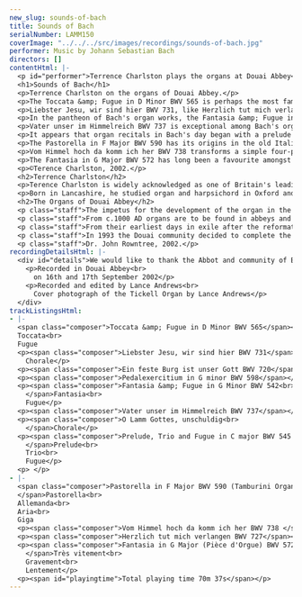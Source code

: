 ```yaml
---
new_slug: sounds-of-bach
title: Sounds of Bach
serialNumber: LAMM150
coverImage: "../../../src/images/recordings/sounds-of-bach.jpg"
performer: Music by Johann Sebastian Bach
directors: []
contentHtml: |-
  <p id="performer">Terrence Charlston plays the organs at Douai Abbey</p>
  <h1>Sounds of Bach</h1>
  <p>Terrence Charlston on the organs of Douai Abbey.</p>
  <p>The Toccata &amp; Fugue in D Minor BWV 565 is perhaps the most famous work in the entire organ repertoire. Hated and loved equally amongst organists, doubts have been cast over its original form (was it originally for solo violin?) and, inevitably, its parentage. Not surprisingly, it has assumed a life of its own and made its film debut in the 1940s courtesy of Walt Disney. On the concert platform it can be heard in every conceivable performance style: from solo violin (Andrew Manze and Maxim Vengarov, for example) to free bass accordion and through legion arrangements by artists as diverse as Busoni and Stokowsky. One of Bach's earliest works, it is written in three, contrasting sections. The famous opening toccata is followed by a lengthy spiel-fugue and concluding recitativo which returns to the improvisatory spirit of the opening passaggio. BWV 565 is particularly well suited to the Tickell organ and the clear but generous acoustics of Douai Abbey.</p>
  <p>Liebster Jesu, wir sind hier BWV 731, like Herzlich tut mich verlangen, sets the chorale melody in the right hand with written-out ornamentation and figuration as if newly created. I append a simple version of the chorale based on BWV 702ii which represents the chorale tune in simpler form. Ein feste Burg ist unser Gott BWV 720 is also an early work, probably written for the inauguration of the Mulhausen organ, and in several sources it is transmitted with registration instructions. The youthful treatment of the melody, closely following the sentiments of Luther's famous chorale text, is well suited to the colourful registrations deployed over three manuals.</p>
  <p>In the pantheon of Bach's organ works, the Fantasia &amp; Fugue in G Minor BWV 542 stands in the place of honour. Also a youthful work, BWV 542 is traditionally associated with Bach's visit to Hamburg, where he (unsuccessfully) auditioned for the aged Reincken's organist post (a job which also included the hand of his daughter in marriage!) The sheer scope of both movements and the unprecedented length and difficulty of the fugue would have impressed any examination panel, but one wonders at the reception of the Fantasia's fearless use of chromaticism and reckless modulation scheme, which challenge the contemporary view of how an organ piece should sound and behave. The brilliant fugue subject is a quotation from Reincken's Hortus Musicus collection of Trio Sonatas: a homage to the master and a gauntlet to Bach's contemporaries. Copies of the fugue describe it as "the very best pedal piece by Bach". I preface this performance with the Pedalexercitium in G minor BWV 598, an incomplete fragment which may be a written-down extemporisation in the North German pedal-solo style, such as Bach may have demonstrated during his various trials for employment as an organist.</p>
  <p>Vater unser im Himmelreich BWV 737 is exceptional among Bach's organ chorales for its motet-like texture much favoured by Scheidt and his followers. The equality of the part-writing and the lack of a distinct pedal character in the bass suggest this is for manuals alone. It is attributed to Bach by Walter. The paired settings of O Lamm Gottes, unschuldig are close to the chorale styles of Walter and Böhm. Also attributed to Bach by Walter, they are traditionally opera dubia (hence the lack of BWV number) but recently (1961) made it back into the canon of the organ works in the New Bach Edition (NBA).</p>
  <p>It appears that organ recitals in Bach's day began with a prelude and ended with a fugue, and the pieces in between would be chosen to display the player's skill in choosing stops (for which Bach was renowned.) Today's familiar pairing of Preludes and Fugues was not always so hard and fast and several of the major works have a slow movement separating the first movement from its fugue. The Prelude and Fugue in C major BWV 545 is a case in point as it appears in one source with the Trio BWV 529 sandwiched as a central movement. The trio is better known as a slow movement in the organ Trio Sonatas, Bach's present to his favourite son, Wilhelm Friedemann. The Prelude underwent several revisions, and it is unclear if the first 3 bars and last 4 bars were part of the original. The Fugue is a splendid example of a ricercar-type of fugue in which its numerous thematic elements are combined in new and ever expanding permutations.</p>
  <p>The Pastorella in F Major BWV 590 has its origins in the old Italian tradition that the shepherds descended from heaven to Rome playing music on Christmas night. Frescobaldi, Zipoli and Pasquini, amongst others wrote gently rocking pieces in compound time which featured a drone note in the pedals to imitate the shepherds bagpipes. Bach's piece is wrought as a suite of four movements. The first is the Pastorella proper, the remaining three are for manuals alone, an allemande, a c minor aria in expressive style and a gigue-fugue in 3 parts, with uncanny similarities to the finale of the third Brandenburg Concerto.</p>
  <p>Vom Himmel hoch da komm ich her BWV 738 transforms a simple four-part harmonisation into a continuous 12/8 semiquaver texture. The running figures, typical of many Christmas chorales, are symbolic of angels and bells. The setting of the celebrated Herzlich tut mich verlangen BWV 727 is found in the same source as O Lamm Gottes, unschuldig (this time in a later hand). As a meditation on death, the chorale is featured four times in the St.Matthew Passion. The organ setting intensifies its melancholic atmosphere by the choice of key and the conspicuous pathos of the figura suspirans.</p>
  <p>The Fantasia in G Major BWV 572 has long been a favourite amongst church organists and the magnificent counterpoint of the five part central section is profoundly uplifting. In contrast to it, the opening section eschews polyphony in favour of brilliant passagework for the hands alone. The final section adds a descending chromatic pedal scale to the kaleidoscopic harmonies of the manual part. The title Pièce d'Orgue was adopted by Kenneth Gilbert and the editors of the New Bach Edition (NBA) as a more appropriate reflection of the Frenchified ornamentation and tempo indications in certain sources of BWV 572. I have chosen to play this tour-de-force using the typical French Classical registrations of the plein and grand jeux.</p>
  <p>©Terence Charlston, 2002.</p>
  <h2>Terrence Charlston</h2>
  <p>Terence Charlston is widely acknowledged as one of Britain's leading Early Keyboard players. He has given concerts all over the world and has appeared on over 40 commercial CDs on harpsichord, organ, virginals, clavichord and fortepiano. For the National Trust, he has recorded all the playable keyboard instruments of the Fenton House Collection in Hampstead, London. His solo harpsichord recordings of Bach and Couperin for the Deux-Elles label have been greeted with critical acclaim. Since 1995 he has been a member of the ensemble London Baroque. He teaches at the Royal Academy of Music and has given master classes in Germany, USA and Mexico.</p>
  <p>Born in Lancashire, he studied organ and harpsichord in Oxford and London, and was organ scholar at Keble College and Westminster Cathedral. He began his long association with Douai Abbey while he was Assistant Director of Music at Bradfield College. He has given many concerts at the Abbey including the last recital on the old Rushworth organ, which was dismantled when the Abbey was completed and the inaugural recital on the new Tickell Organ in 1994.</p>
  <h2>The Organs of Douai Abbey</h2>
  <p class="staff">The impetus for the development of the organ in the western Christian world came essentially from Benedictine monasteries. By AD 1000 the Benedictines had produced the biggest set of musical innovations known to music history; a repertory of chant, a practical theory of music and musical styles, musical notation and music drama. Benedictine technological advance was also to be found in architecture and engineering. The organ was a musical and technological salute to the maker of all things. The rows of pipes housed in a case symbolised the heavenly choirs of the house of heaven, the air flowing through the pipes the breath of the Spirit. From Greece and Byzantium, via the Christian court of Charlemagne the organ came to Anglo-Saxon England. In the 10th century St. Dunstan made an organ for Glastonbury Abbey and gave one to Malmesbury Abbey. At Abingdon, Aethelwold made an organ and at the royal Benedictine Abbey of Winchester Wulfstan, the Cantor, gave a detailed account of the organ in c.990, at which two monks of harmonious spirit sat together to play the organ, which was blown by 70 men dripping with much sweat.</p>
  <p class="staff">From c.1000 AD organs are to be found in abbeys and other important churches throughout Europe. The oldest extant organ, now in Sion Conventual Church, in Switzerland, was originally from the nearby Abbey of Abondance. By the 18th century the organs of Abbeys such as St. Gall, Ottobeuron and Weingarten were tributes to monastic musical and technological development. Between 1766 and 1770 the most significant organ treatise ever written, the four volume L’Art du Facteur d’orgues, was written by a French Benedictine monk, Dom Bédos. The connection between the Benedictines and the organ is not surprising - the organ is both a symbolic and practical instrument with which to give praise to God: the praise of God, the liturgy, being central to Benedictine life and spirituality.</p>
  <p class="staff">From their earliest days in exile after the reformation the Douai monks had organs in their monastery in Paris, the buildings of which are now the Schola Cantorum renowned for the training of many famous French musicians. In 1771 the Douai monks ordered an organ from France’s most famous organ-builder, F-H Cliquot. The Cliquot organ was finished in 1773 and was tried by Messrs. Couperin and Charpentier, and several organists in Paris and was found to be an exceedingly good one. Later, after leaving Paris at the Revolution, the monks had an organ in their church at Douai, possibly by Bishop or Cartier. After leaving France for Woolhampton, the monks first had an organ by Bevington and, after the building of the first stage of the Abbey Church in 1933 at Woolhampton, they installed an organ in 1938 by Rushworth &amp; Dreaper, with Harold Darke as consultant, which was added to in 1947 and 1953. In 1979, in conjunction with a re-ordering of the church, a one-manual Italian organ was installed by Tamburini. The consultant was Dr. John Rowntree.</p>
  <p class="staff">In 1993 the Douai community decided to complete the Abbey Church with a spacious western nave, with Dr. Michael Blee as architect, resulting in a building of great distinction. In conjunction with this a new organ was commissioned from Kenneth Tickell, again with Dr. John Rowntree, the Abbey Choirmaster and Organist, as consultant. The organ is free-standing in an oak case, with carved pipe-shades designed by Alan Caiger-Smith, the distinguished potter from nearby Aldermaston. The divisions are placed with the Echo above the key-desk, the Great at impost level, the Swell above the Great, and the Pedal in a separate case behind the main case. The result is an instrument of great musicality, well-fitted for its liturgical function, whether it is accompanying the monastic Latin or English chant, the music of choir or congregation, or appropriate organ music within the liturgy. The organ also plays a full part in concerts and recitals of music appropriate to the Abbey Church, which is first and foremost a house of prayer.</p>
  <p class="staff">Dr. John Rowntree, 2002.</p>
recordingDetailsHtml: |-
  <div id="details">We would like to thank the Abbot and community of Benedictine monks at Douai Abbey for their kind permission to record in the Abbey church and their generous hospitality. Special thanks to Dr. John Rowntree for his invaluable help, expertise and encouragement, to Mr Kenneth Tickell for preparing the organ and to Fr. James Donovan, OSB for his company during the recording sessions.
    <p>Recorded in Douai Abbey<br>
      on 16th and 17th September 2002</p>
    <p>Recorded and edited by Lance Andrews<br>
      Cover photograph of the Tickell Organ by Lance Andrews</p>
  </div>
trackListingsHtml:
- |-
  <span class="composer">Toccata &amp; Fugue in D Minor BWV 565</span><br>
  Toccata<br>
  Fugue
  <p><span class="composer">Liebster Jesu, wir sind hier BWV 731</span><br>
    Chorale</p>
  <p><span class="composer">Ein feste Burg ist unser Gott BWV 720</span></p>
  <p><span class="composer">Pedalexercitium in G minor BWV 598</span></p>
  <p><span class="composer">Fantasia &amp; Fugue in G Minor BWV 542<br>
    </span>Fantasia<br>
    Fugue</p>
  <p><span class="composer">Vater unser im Himmelreich BWV 737</span></p>
  <p><span class="composer">O Lamm Gottes, unschuldig<br>
    </span>Chorale</p>
  <p><span class="composer">Prelude, Trio and Fugue in C major BWV 545 and 529<br>
    </span>Prelude<br>
    Trio<br>
    Fugue</p>
  <p> </p>
- |-
  <span class="composer">Pastorella in F Major BWV 590 (Tamburini Organ)<br>
  </span>Pastorella<br>
  Allemanda<br>
  Aria<br>
  Giga
  <p><span class="composer">Vom Himmel hoch da komm ich her BWV 738 </span>(Tamburini Organ)</p>
  <p><span class="composer">Herzlich tut mich verlangen BWV 727</span></p>
  <p><span class="composer">Fantasia in G Major (Pièce d'Orgue) BWV 572<br>
    </span>Très vitement<br>
    Gravement<br>
    Lentement</p>
  <p><span id="playingtime">Total playing time 70m 37s</span></p>
---
```


